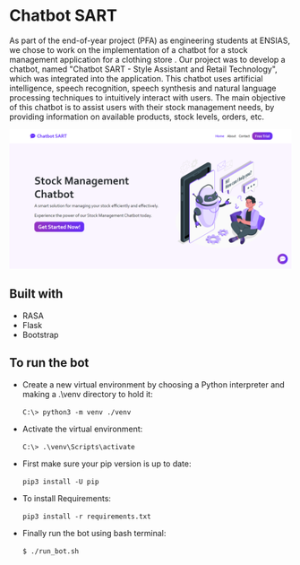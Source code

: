 # Chatbot SART
As part of the end-of-year project (PFA) as engineering students at ENSIAS, we chose to work on the implementation of a chatbot for a stock management application for a clothing store . Our project was to develop a chatbot, named "Chatbot SART - Style Assistant and Retail Technology", which was integrated into the application. This chatbot uses artificial intelligence, speech recognition, speech synthesis and natural language processing techniques to intuitively interact with users.
The main objective of this chatbot is to assist users with their stock management needs, by providing information on available products, stock levels, orders, etc.

<img src="chatbot-SART.png">

## Built with
* RASA
* Flask
* Bootstrap

## To run the bot

* Create a new virtual environment by choosing a Python interpreter and making a .\\venv directory to hold it:

    `C:\> python3 -m venv ./venv`
* Activate the virtual environment:

    `C:\> .\venv\Scripts\activate`

* First make sure your pip version is up to date:

    `pip3 install -U pip`

* To install Requirements:

    `pip3 install -r requirements.txt`

* Finally run the bot using bash terminal:

    `$ ./run_bot.sh`
